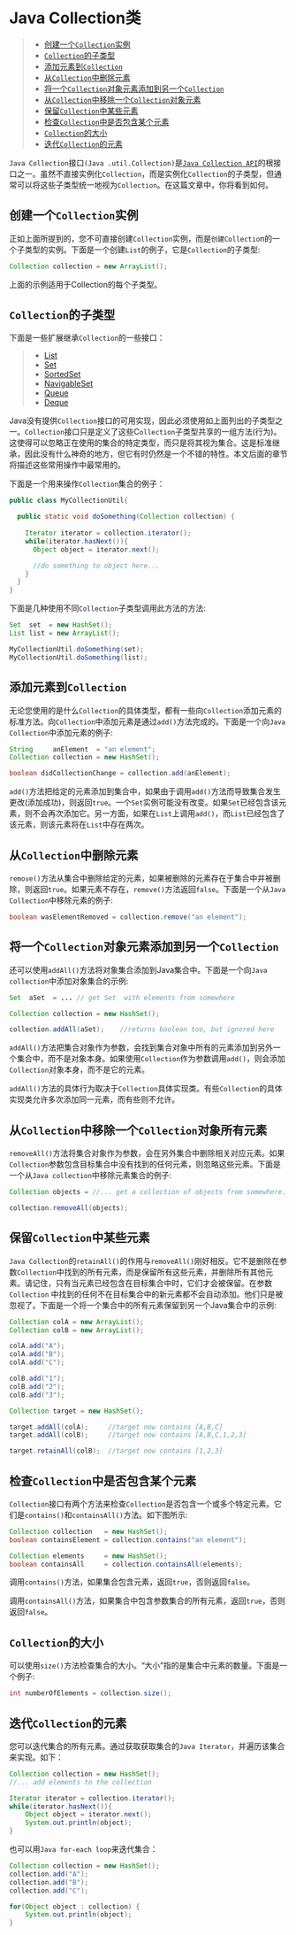 # Java Collection类

>- [创建一个`Collection`实例](#jump1)
>- [`Collection`的子类型](#jump2)
>- [添加元素到`Collection`](#jump3)
>- [从`Collection`中删除元素](#jump4)
>- [将一个`Collection`对象元素添加到另一个`Collection`](#jump5)
>- [从`Collection`中移除一个`Collection`对象元素](#jump6)
>- [保留`Collection`中某些元素](#jump7)
>- [检查`Collection`中是否包含某个元素](#jump8)
>- [`Collection`的大小](#jump9)
>- [迭代`Collection`的元素](#jump10)

`Java Collection`接口`(Java .util.Collection)`是[`Java Collection API`](index.md)的根接口之一。虽然不直接实例化`Collection`，而是实例化`Collection`的子类型，但通常可以将这些子类型统一地视为`Collection`。在这篇文章中，你将看到如何。

<a id="jump1"/>
      
## 创建一个`Collection`实例

正如上面所提到的，您不可直接创建`Collection`实例，而是`创建Collectio`n的一个子类型的实例。下面是一个创建`List`的例子，它是`Collection`的子类型:

```java
Collection collection = new ArrayList();
```

上面的示例适用于Collection的每个子类型。

<a id="jump2"/>      
                     
## `Collection`的子类型

下面是一些扩展继承`Collection`的一些接口：

>- [List](list.md)
>- [Set](set.md)
>- [SortedSet](sorted_set.md)
>- [NavigableSet](navigable_set.md)
>- [Queue](queue.md)
>- [Deque](deque.md)

Java没有提供`Collection`接口的可用实现，因此必须使用如上面列出的子类型之一。`Collection`接口只是定义了这些C`ollection`子类型共享的一组方法(行为)。这使得可以忽略正在使用的集合的特定类型，而只是将其视为集合。这是标准继承，因此没有什么神奇的地方，但它有时仍然是一个不错的特性。本文后面的章节将描述这些常用操作中最常用的。

下面是一个用来操作`Collection`集合的例子：
```java
public class MyCollectionUtil{

  public static void doSomething(Collection collection) {
    
    Iterator iterator = collection.iterator();
    while(iterator.hasNext()){
      Object object = iterator.next();

      //do something to object here...
    }
  }
}
```

下面是几种使用不同`Collection`子类型调用此方法的方法:
```java
Set  set  = new HashSet();
List list = new ArrayList();

MyCollectionUtil.doSomething(set);
MyCollectionUtil.doSomething(list);    
```

<a id="jump3"/>      

## 添加元素到`Collection`

无论您使用的是什么`Collection`的具体类型，都有一些向`Collection`添加元素的标准方法。向`Collection`中添加元素是通过`add()`方法完成的。下面是一个向`Java Collection`中添加元素的例子:
```java
String     anElement  = "an element";
Collection collection = new HashSet();

boolean didCollectionChange = collection.add(anElement);
```

`add()`方法把给定的元素添加到集合中，如果由于调用`add()`方法而导致集合发生更改(添加成功)，则返回`true`。一个`Set`实例可能没有改变。如果`Set`已经包含该元素，则不会再次添加它。另一方面，如果在`List`上调用`add()`，而`List`已经包含了该元素，则该元素将在`List`中存在两次。

<a id="jump4"/>      

## 从`Collection`中删除元素

`remove()`方法从集合中删除给定的元素，如果被删除的元素存在于集合中并被删除，则返回`true`。如果元素不存在，`remove()`方法返回`false`。下面是一个从`Java Collection`中移除元素的例子:
```java
boolean wasElementRemoved = collection.remove("an element");
```

<a id="jump5"/>      

## 将一个`Collection`对象元素添加到另一个`Collection`

还可以使用`addAll()`方法将对象集合添加到Java集合中。下面是一个向`Java collection`中添加对象集合的示例:
```java
Set  aSet  = ... // get Set  with elements from somewhere

Collection collection = new HashSet();

collection.addAll(aSet);    //returns boolean too, but ignored here
```

`addAll()`方法把集合对象作为参数，会找到集合对象中所有的元素添加到另外一个集合中，而不是对象本身。如果使用`Collection`作为参数调用`add()`，则会添加`Collection`对象本身，而不是它的元素。

`addAll()`方法的具体行为取决于`Collection`具体实现类。有些`Collection`的具体实现类允许多次添加同一元素，而有些则不允许。

<a id="jump6"/>      

## 从`Collection`中移除一个`Collection`对象所有元素

`removeAll()`方法将集合对象作为参数，会在另外集合中删除相关对应元素。如果`Collection`参数包含目标集合中没有找到的任何元素，则忽略这些元素。下面是一个从`Java collection`中移除元素集合的例子:
```java
Collection objects = //... get a collection of objects from somewhere.

collection.removeAll(objects);
```

<a id="jump7"/>      

## 保留`Collection`中某些元素

`Java Collection`的`retainAll()`的作用与`removeAll()`刚好相反。它不是删除在参数`Collection`中找到的所有元素，而是保留所有这些元素，并删除所有其他元素。请记住，只有当元素已经包含在目标集合中时，它们才会被保留。在参数`Collection` 中找到的任何不在目标集合中的新元素都不会自动添加。他们只是被忽视了。下面是一个将一个集合中的所有元素保留到另一个Java集合中的示例:   
```java
Collection colA = new ArrayList();
Collection colB = new ArrayList();

colA.add("A");
colA.add("B");
colA.add("C");

colB.add("1");
colB.add("2");
colB.add("3");

Collection target = new HashSet();

target.addAll(colA);     //target now contains [A,B,C]
target.addAll(colB);     //target now contains [A,B,C,1,2,3]

target.retainAll(colB);  //target now contains [1,2,3]
```

<a id="jump8"/>      

## 检查`Collection`中是否包含某个元素

`Collection`接口有两个方法来检查`Collection`是否包含一个或多个特定元素。它们是`contains()`和`containsAll()`方法。如下图所示:
```java
Collection collection   = new HashSet();
boolean containsElement = collection.contains("an element");

Collection elements     = new HashSet();
boolean containsAll     = collection.containsAll(elements);
```

调用`contains()`方法，如果集合包含元素，返回`true`，否则返回`false`。

调用`containsAll()`方法，如果集合中包含参数集合的所有元素，返回`true`，否则返回`false`。

<a id="jump9"/>      

## `Collection`的大小

可以使用`size()`方法检查集合的大小。“大小”指的是集合中元素的数量。下面是一个例子:
```java
int numberOfElements = collection.size();   
```

<a id="jump10"/>      

## 迭代`Collection`的元素

您可以迭代集合的所有元素。通过获取获取集合的`Java Iterator`，并遍历该集合来实现。如下：
```java
Collection collection = new HashSet();
//... add elements to the collection

Iterator iterator = collection.iterator();
while(iterator.hasNext()){
    Object object = iterator.next();
    System.out.println(object);
}
```

也可以用`Java for-each loop`来迭代集合：
```java
Collection collection = new HashSet();
collection.add("A");
collection.add("B");
collection.add("C");

for(Object object : collection) {
    System.out.println(object);
}
```

